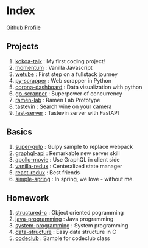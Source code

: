 # Index

[Github Profile](https://github.com/YuruCoder/YuruCoder)

## Projects

1. [kokoa-talk](https://github.com/YuruCoder/kokoa-talk) : My first coding project!
2. [momentum](https://github.com/YuruCoder/momentum) : Vanilla Javascript
3. [wetube](https://github.com/YuruCoder/wetube) : First step on a fullstack journey
4. [py-scrapper](https://github.com/YuruCoder/py-scrapper) : Web scrapper in Python
5. [corona-dashboard](https://github.com/YuruCoder/corona-dashboard) : Data visualization with python
6. [go-scrapper](https://github.com/YuruCoder/go-scrapper) : Superpower of concurrency
7. [ramen-lab](https://github.com/YuruCoder/ramen-lab) : Ramen Lab Prototype
8. [tastevin](https://github.com/YuruCoder/tastevin) : Search wine on your camera
9. [fast-server](https://github.com/YuruCoder/fast-server) : Tastevin server with FastAPI

## Basics

1. [super-gulp](https://github.com/YuruCoder/super-gulp) : Gulpy sample to replace webpack
2. [graphql-api](https://github.com/YuruCoder/graphql-api) : Remarkable new server skill
3. [apollo-movie](https://github.com/YuruCoder/apollo-movie) : Use GraphQL in client side
4. [vanilla-redux](https://github.com/YuruCoder/vanilla-redux) : Centeralized state manager
5. [react-redux](https://github.com/YuruCoder/react-redux) : Best friends
6. [simple-spring](https://github.com/YuruCoder/simple-spring) : In spring, we love - without me.

## Homework

1. [structured-c](https://github.com/YuruCoder/structured-c) : Object oriented pogramming
2. [java-programming](https://github.com/YuruCoder/java-programming) : Java programming
3. [system-programming](https://github.com/YuruCoder/system-programming) : System programming
4. [data-structure](https://github.com/YuruCoder/data-structure) : Easy data structure in C
5. [codeclub](https://github.com/YuruCoder/codeclub) : Sample for codeclub class
